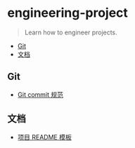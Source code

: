 # engineering-project
> Learn how to engineer projects.

- [Git](#Git)
- [文档](#文档)

## Git
- [Git commit 规范](./git/git-commit.md)

## 文档
- [项目 README 模板](./docs/project-readme.md)